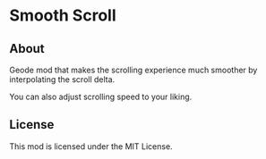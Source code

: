 # Smooth Scroll

## About
Geode mod that makes the scrolling experience much smoother
by interpolating the scroll delta.

You can also adjust scrolling speed to your liking.

## License
This mod is licensed under the MIT License.